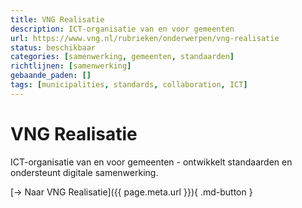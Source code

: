 ```yaml
---
title: VNG Realisatie
description: ICT-organisatie van en voor gemeenten
url: https://www.vng.nl/rubrieken/onderwerpen/vng-realisatie
status: beschikbaar
categories: [samenwerking, gemeenten, standaarden]
richtlijnen: [samenwerking]
gebaande_paden: []
tags: [municipalities, standards, collaboration, ICT]
---
```


# VNG Realisatie

ICT-organisatie van en voor gemeenten - ontwikkelt standaarden en ondersteunt digitale samenwerking.

[→ Naar VNG Realisatie]({{ page.meta.url }}){ .md-button }
